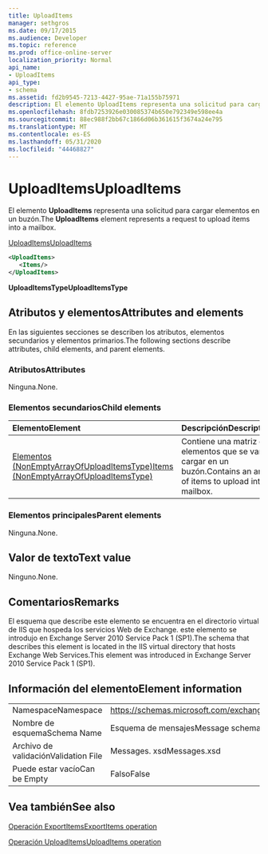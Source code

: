 ```yaml
---
title: UploadItems
manager: sethgros
ms.date: 09/17/2015
ms.audience: Developer
ms.topic: reference
ms.prod: office-online-server
localization_priority: Normal
api_name:
- UploadItems
api_type:
- schema
ms.assetid: fd2b9545-7213-4427-95ae-71a155b75971
description: El elemento UploadItems representa una solicitud para cargar elementos en un buzón.
ms.openlocfilehash: 8fdb7253926e030085374b650e792349e598ee4a
ms.sourcegitcommit: 88ec988f2bb67c1866d06b361615f3674a24e795
ms.translationtype: MT
ms.contentlocale: es-ES
ms.lasthandoff: 05/31/2020
ms.locfileid: "44468827"
---
```

# <a name="uploaditems"></a><span data-ttu-id="9dba0-103">UploadItems</span><span class="sxs-lookup"><span data-stu-id="9dba0-103">UploadItems</span></span>

<span data-ttu-id="9dba0-104">El elemento **UploadItems** representa una solicitud para cargar elementos en un buzón.</span><span class="sxs-lookup"><span data-stu-id="9dba0-104">The **UploadItems** element represents a request to upload items into a mailbox.</span></span> 
  
[<span data-ttu-id="9dba0-105">UploadItems</span><span class="sxs-lookup"><span data-stu-id="9dba0-105">UploadItems</span></span>](uploaditems.md)
  
```XML
<UploadItems>
   <Items/>
</UploadItems>
```

 <span data-ttu-id="9dba0-106">**UploadItemsType**</span><span class="sxs-lookup"><span data-stu-id="9dba0-106">**UploadItemsType**</span></span>
## <a name="attributes-and-elements"></a><span data-ttu-id="9dba0-107">Atributos y elementos</span><span class="sxs-lookup"><span data-stu-id="9dba0-107">Attributes and elements</span></span>

<span data-ttu-id="9dba0-108">En las siguientes secciones se describen los atributos, elementos secundarios y elementos primarios.</span><span class="sxs-lookup"><span data-stu-id="9dba0-108">The following sections describe attributes, child elements, and parent elements.</span></span>
  
### <a name="attributes"></a><span data-ttu-id="9dba0-109">Atributos</span><span class="sxs-lookup"><span data-stu-id="9dba0-109">Attributes</span></span>

<span data-ttu-id="9dba0-110">Ninguna.</span><span class="sxs-lookup"><span data-stu-id="9dba0-110">None.</span></span>
  
### <a name="child-elements"></a><span data-ttu-id="9dba0-111">Elementos secundarios</span><span class="sxs-lookup"><span data-stu-id="9dba0-111">Child elements</span></span>

|<span data-ttu-id="9dba0-112">**Elemento**</span><span class="sxs-lookup"><span data-stu-id="9dba0-112">**Element**</span></span>|<span data-ttu-id="9dba0-113">**Descripción**</span><span class="sxs-lookup"><span data-stu-id="9dba0-113">**Description**</span></span>|
|:-----|:-----|
|[<span data-ttu-id="9dba0-114">Elementos (NonEmptyArrayOfUploadItemsType)</span><span class="sxs-lookup"><span data-stu-id="9dba0-114">Items (NonEmptyArrayOfUploadItemsType)</span></span>](items-nonemptyarrayofuploaditemstype.md) <br/> |<span data-ttu-id="9dba0-115">Contiene una matriz de elementos que se van a cargar en un buzón.</span><span class="sxs-lookup"><span data-stu-id="9dba0-115">Contains an array of items to upload into a mailbox.</span></span>  <br/> |
   
### <a name="parent-elements"></a><span data-ttu-id="9dba0-116">Elementos principales</span><span class="sxs-lookup"><span data-stu-id="9dba0-116">Parent elements</span></span>

<span data-ttu-id="9dba0-117">Ninguna.</span><span class="sxs-lookup"><span data-stu-id="9dba0-117">None.</span></span>
  
## <a name="text-value"></a><span data-ttu-id="9dba0-118">Valor de texto</span><span class="sxs-lookup"><span data-stu-id="9dba0-118">Text value</span></span>

<span data-ttu-id="9dba0-119">Ninguno.</span><span class="sxs-lookup"><span data-stu-id="9dba0-119">None.</span></span>
  
## <a name="remarks"></a><span data-ttu-id="9dba0-120">Comentarios</span><span class="sxs-lookup"><span data-stu-id="9dba0-120">Remarks</span></span>

<span data-ttu-id="9dba0-121">El esquema que describe este elemento se encuentra en el directorio virtual de IIS que hospeda los servicios Web de Exchange. este elemento se introdujo en Exchange Server 2010 Service Pack 1 (SP1).</span><span class="sxs-lookup"><span data-stu-id="9dba0-121">The schema that describes this element is located in the IIS virtual directory that hosts Exchange Web Services.This element was introduced in Exchange Server 2010 Service Pack 1 (SP1).</span></span>
  
## <a name="element-information"></a><span data-ttu-id="9dba0-122">Información del elemento</span><span class="sxs-lookup"><span data-stu-id="9dba0-122">Element information</span></span>

|||
|:-----|:-----|
|<span data-ttu-id="9dba0-123">Namespace</span><span class="sxs-lookup"><span data-stu-id="9dba0-123">Namespace</span></span>  <br/> |https://schemas.microsoft.com/exchange/services/2006/messages  <br/> |
|<span data-ttu-id="9dba0-124">Nombre de esquema</span><span class="sxs-lookup"><span data-stu-id="9dba0-124">Schema Name</span></span>  <br/> |<span data-ttu-id="9dba0-125">Esquema de mensajes</span><span class="sxs-lookup"><span data-stu-id="9dba0-125">Message schema</span></span>  <br/> |
|<span data-ttu-id="9dba0-126">Archivo de validación</span><span class="sxs-lookup"><span data-stu-id="9dba0-126">Validation File</span></span>  <br/> |<span data-ttu-id="9dba0-127">Messages. xsd</span><span class="sxs-lookup"><span data-stu-id="9dba0-127">Messages.xsd</span></span>  <br/> |
|<span data-ttu-id="9dba0-128">Puede estar vacío</span><span class="sxs-lookup"><span data-stu-id="9dba0-128">Can be Empty</span></span>  <br/> |<span data-ttu-id="9dba0-129">Falso</span><span class="sxs-lookup"><span data-stu-id="9dba0-129">False</span></span>  <br/> |
   
## <a name="see-also"></a><span data-ttu-id="9dba0-130">Vea también</span><span class="sxs-lookup"><span data-stu-id="9dba0-130">See also</span></span>



[<span data-ttu-id="9dba0-131">Operación ExportItems</span><span class="sxs-lookup"><span data-stu-id="9dba0-131">ExportItems operation</span></span>](exportitems-operation.md)
  
[<span data-ttu-id="9dba0-132">Operación UploadItems</span><span class="sxs-lookup"><span data-stu-id="9dba0-132">UploadItems operation</span></span>](uploaditems-operation.md)


